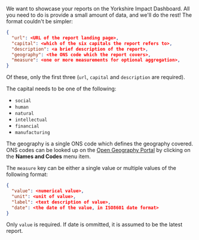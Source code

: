We want to showcase your reports on the Yorkshire Impact Dashboard.
All you need to do is provide a small amount of data, and we'll
do the rest! The format couldn't be simpler:

```json
{
  "url": <URL of the report landing page>,
  "capital": <which of the six capitals the report refers to>,
  "description": <a brief description of the report>,
  "geography": <the ONS code which the report covers>,
  "measure": <one or more measurements for optional aggregation>,
}
```

Of these, only the first three (`url`, `capital` and `description` are required).

The capital needs to be one of the following:

* `social`
* `human`
* `natural`
* `intellectual`
* `financial`
* `manufacturing`

The geography is a single ONS code which defines the geography covered.
ONS codes can be looked up on the [Open Geography Portal](http://geoportal.statistics.gov.uk/) by clicking on the __Names and Codes__ menu item.

The `measure` key can be either a single value or multiple values of the following format:

```json
{
  "value": <numerical value>,
  "unit": <unit of value>,
  "label": <text description of value>,
  "date": <the date of the value, in ISO8601 date format>
}
```

Only `value` is required. If date is ommitted, it is assumed to be
the latest report.
